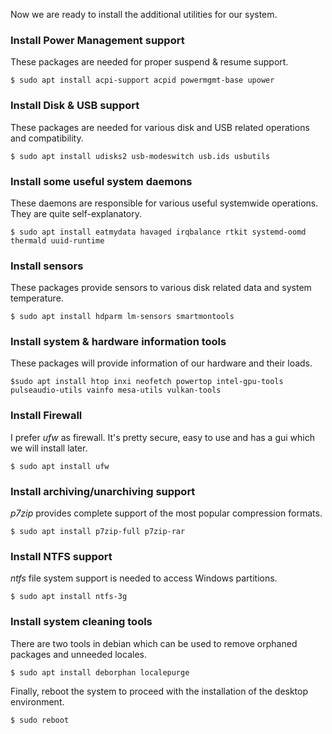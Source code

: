 Now we are ready to install the additional utilities for our system.

### Install Power Management support
These packages are needed for proper suspend & resume support.
```
$ sudo apt install acpi-support acpid powermgmt-base upower
```
### Install Disk & USB support
These packages are needed for various disk and USB related operations and compatibility.
```
$ sudo apt install udisks2 usb-modeswitch usb.ids usbutils
```
### Install some useful system daemons
These daemons are responsible for various useful systemwide operations. They are quite self-explanatory.
```
$ sudo apt install eatmydata havaged irqbalance rtkit systemd-oomd thermald uuid-runtime
```
### Install sensors
These packages provide sensors to various disk related data and system temperature.
```
$ sudo apt install hdparm lm-sensors smartmontools
```
### Install system & hardware information tools
These packages will provide information of our hardware and their loads.
```
$sudo apt install htop inxi neofetch powertop intel-gpu-tools pulseaudio-utils vainfo mesa-utils vulkan-tools
```
### Install Firewall
I prefer *ufw* as firewall. It's pretty secure, easy to use and has a gui which we will install later.
```
$ sudo apt install ufw
```
### Install archiving/unarchiving support
*p7zip* provides complete support of the most popular compression formats.
```
$ sudo apt install p7zip-full p7zip-rar
```
### Install NTFS support
*ntfs* file system support is needed to access Windows partitions.
```
$ sudo apt install ntfs-3g
```
### Install system cleaning tools
There are two tools in debian which can be used to remove orphaned packages and unneeded locales.
```
$ sudo apt install deborphan localepurge
```
Finally, reboot the system to proceed with the installation of the desktop environment.
```
$ sudo reboot
```
